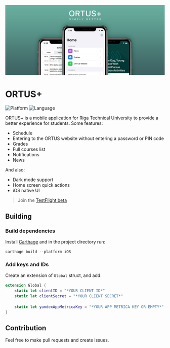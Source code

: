 ![Artwork](images/artwork.jpg)

# ORTUS+
![Platform](https://img.shields.io/badge/platform-ios-lightgrey) ![Language](https://img.shields.io/github/languages/top/ORTUS-Plus/iOS?color=orange)

ORTUS+ is a mobile application for Riga Technical University to provide a better experience for students. Some features:
* Schedule
* Entering to the ORTUS website without entering a password or PIN code
* Grades
* Full courses list
* Notifications
* News

And also:
* Dark mode support
* Home screen quick actions
* iOS native UI

> Join the [TestFlight beta](https://testflight.apple.com/join/kocXDWmm)

## Building

### Build dependencies
Install [Carthage](https://github.com/Carthage/Carthage) and in the project directory run:
```
carthage build --platform iOS
```

### Add keys and IDs
Create an extension of `Global` struct, and add:
```swift
extension Global {
    static let clientID = "*YOUR CLIENT ID*"
    static let clientSecret = "*YOUR CLIENT SECRET*"
    
    static let yandexAppMetricaKey = "*YOUR APP METRICA KEY OR EMPTY*"
}
```

## Contribution
Feel free to make pull requests and create issues.
